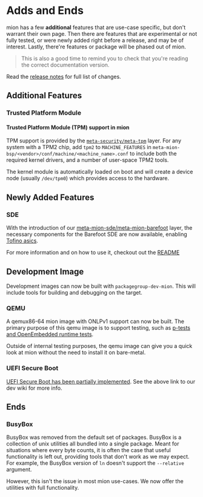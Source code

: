 # Adds and Ends

mion has a few **additional** features that are use-case specific, but don't
warrant their own page. Then there are features that are experimental or not
fully tested, or were newly added right before a release, and may be of
interest. Lastly, there're features or package will be phased out of mion.

> This is also a good time to remind you to check that you're reading the
 correct documentation version.

Read the [release notes](release_notes/2021-03.md) for full list of changes.

## Additional Features

### Trusted Platform Module

#### Trusted Platform Module (TPM) support in mion


TPM support is provided by the
[`meta-security/meta-tpm`](https://git.yoctoproject.org/cgit/cgit.cgi/meta-security)
layer. For any system with a TPM2 chip, add `tpm2` to `MACHINE_FEATURES` in
`meta-mion-bsp/<vendor>/conf/machine/<machine_name>.conf` to
include both the required kernel drivers, and a number of user-space TPM2 tools.

The kernel module is automatically loaded on boot and will create a device node
(usually `/dev/tpm0`) which provides access to the hardware.

## Newly Added Features

### SDE

With the introduction of our
[meta-mion-sde/meta-mion-barefoot](https://github.com/NetworkGradeLinux/meta-mion-sde)
layer, the necessary components for the Barefoot SDE are now available, enabling
[Tofino asics](supported-switches.md).

For more information and on how to use it, checkout out the [README](https://github.com/NetworkGradeLinux/meta-mion-sde/tree/dunfell/meta-mion-barefoot)

## Development Image

Development images can now be built with `packagegroup-dev-mion`.
This will include tools for building and debugging on the target.

### QEMU

A qemux86-64 mion image with ONLPv1 support can now be built. The primary
purpose of this qemu image is to support testing, such as
[p-tests and OpenEmbedded runtime tests](https://github.com/NetworkGradeLinux/mion-docs/wiki/Test-plan).

Outside of internal testing purposes, the qemu image can give you a quick look
at mion without the need to install it on bare-metal.

### UEFI Secure Boot

[UEFI Secure Boot has been partially implemented](https://github.com/NetworkGradeLinux/mion-docs/wiki/UEFI-Secure-Boot).
See the above link to our dev wiki for more info.

## Ends

### BusyBox

BusyBox was removed from the default set of packages. BusyBox is a collection of
unix utilities all bundled into a single package. Meant for situations where
every byte counts, it is often the case that useful functionality is left out,
providing tools that don't work as we may expect. For example, the BusyBox
version of `ln` doesn't support the `--relative` argument.

However, this isn't the issue in most mion use-cases. We now offer the
utilities with full functionality.
